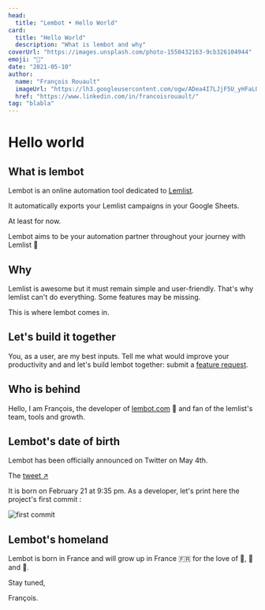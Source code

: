 ```yaml
---
head:
  title: "Lembot • Hello World"
card:
  title: "Hello World"
  description: "What is lembot and why"
coverUrl: "https://images.unsplash.com/photo-1550432163-9cb326104944"
emoji: "👋"
date: "2021-05-10"
author:
  name: "François Rouault"
  imageUrl: "https://lh3.googleusercontent.com/ogw/ADea4I7LJjF5U_yHFaLQIoNCysLkiEHPLHnWKxj0i1SadVY=s32-c-mo"
  href: "https://www.linkedin.com/in/francoisrouault/"
tag: "blabla"
---
```


# Hello world

## What is lembot

Lembot is an online automation tool dedicated to [Lemlist](https://lemlist.com).

It automatically exports your Lemlist campaigns in your Google Sheets.

At least for now.

Lembot aims to be your automation partner throughout your journey with Lemlist 🚀

## Why

Lemlist is awesome but it must remain simple and user-friendly. That's why lemlist can't do everything. Some features may be missing.

This is where lembot comes in.

## Let's build it together

You, as a user, are my best inputs. Tell me what would improve your productivity and and let's build lembot together: submit a [feature request](https://lembot.com/feature-request).

## Who is behind

Hello, I am François, the developer of [lembot.com](http://lembot.com) 👋 and fan of the lemlist's team, tools and growth.

## Lembot's date of birth

Lembot has been officially announced on Twitter on May 4th.

The [tweet ↗️](https://twitter.com/frouo/status/1389473114061512711)

It is born on February 21 at 9:35 pm. As a developer, let's print here the project's first commit :

![first commit](https://user-images.githubusercontent.com/2499356/151674490-cf688667-785a-4287-9904-2e77547f1276.jpg)

## Lembot's homeland

Lembot is born in France and will grow up in France 🇫🇷 for the love of 🥖, 🧀 and 🍷.

Stay tuned,

François.
